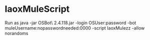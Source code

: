 # IaoxMuleScript

Run as java -jar OSBot\ 2.4.118.jar -login OSUser:password -bot muleUsername:nopasswordneeded:0000 -script IaoxMulezz -allow norandoms
